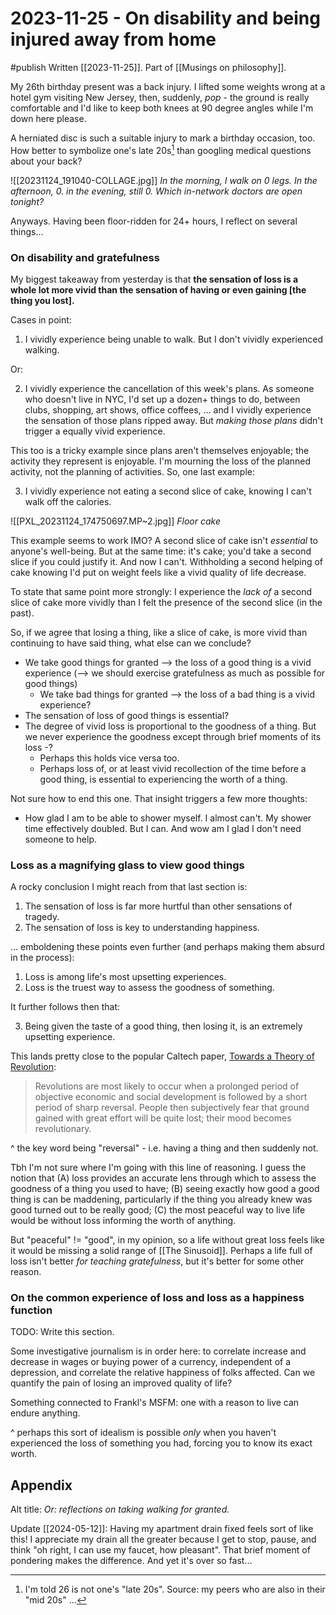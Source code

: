 # 2023-11-25 - On disability and being injured away from home
#publish
Written [[2023-11-25]]. Part of [[Musings on philosophy]].

My 26th birthday present was a back injury. I lifted some weights wrong at a hotel gym visiting New Jersey, then, suddenly, _pop_ - the ground is really comfortable and I'd like to keep both knees at 90 degree angles while I'm down here please.

A herniated disc is such a suitable injury to mark a birthday occasion, too. How better to symbolize one's late 20s[^1] than googling medical questions about your back?

![[20231124_191040-COLLAGE.jpg]]
_In the morning, I walk on 0 legs. In the afternoon, 0. in the evening, still 0. Which in-network doctors are open tonight?_

Anyways. Having been floor-ridden for 24+ hours, I reflect on several things...

### On disability and gratefulness
My biggest takeaway from yesterday is that **the sensation of loss is a whole lot more vivid than the sensation of having or even gaining \[the thing you lost].**

Cases in point:

1) I vividly experience being unable to walk. But I don't vividly experienced walking.

Or:

2) I vividly experience the cancellation of this week's plans. As someone who doesn't live in NYC, I'd set up a dozen+ things to do, between clubs, shopping, art shows, office coffees, ... and I vividly experience the sensation of those plans ripped away. But _making those plans_ didn't trigger a equally vivid experience.

This too is a tricky example since plans aren't themselves enjoyable; the activity they represent is enjoyable. I'm mourning the loss of the planned activity, not the planning of activities. So, one last example:

3) I vividly experience not eating a second slice of cake, knowing I can't walk off the calories.

![[PXL_20231124_174750697.MP~2.jpg]]
_Floor cake_

This example seems to work IMO? A second slice of cake isn't _essential_ to anyone's well-being. But at the same time: it's cake; you'd take a second slice if you could justify it. And now I can't. Withholding a second helping of cake knowing I'd put on weight feels like a vivid quality of life decrease.

To state that same point more strongly: I experience the _lack of_ a second slice of cake more vividly than I felt the presence of the second slice (in the past).

So, if we agree that losing a thing, like a slice of cake, is more vivid than continuing to have said thing, what else can we conclude?
- We take good things for granted --> the loss of a good thing is a vivid experience (--> we should exercise gratefulness as much as possible for good things)
    - We take bad things for granted --> the loss of a bad thing is a vivid experience?
- The sensation of loss of good things is essential?
- The degree of vivid loss is proportional to the goodness of a thing. But we never experience the goodness except through brief moments of its loss -?
    - Perhaps this holds vice versa too.
    - Perhaps loss of, or at least vivid recollection of the time before a good thing, is essential to experiencing the worth of a thing.

Not sure how to end this one. That insight triggers a few more thoughts:
- How glad I am to be able to shower myself. I almost can't. My shower time effectively doubled. But I can. And wow am I glad I don't need someone to help.


### Loss as a magnifying glass to view good things
A rocky conclusion I might reach from that last section is:
1) The sensation of loss is far more hurtful than other sensations of tragedy.
2) The sensation of loss is key to understanding happiness.

... emboldening these points even further (and perhaps making them absurd in the process):
1) Loss is among life's most upsetting experiences.
2) Loss is the truest way to assess the goodness of something.

It further follows then that:

3) Being given the taste of a good thing, then losing it, is an extremely upsetting experience.

This lands pretty close to the popular Caltech paper, [Towards a Theory of Revolution](https://www.jstor.org/stable/2089714):

> Revolutions are most likely to occur when a prolonged period of objective economic and social development is followed by a short period of sharp reversal. People then subjectively fear that ground gained with great effort will be quite lost; their mood becomes revolutionary.

^ the key word being "reversal" - i.e. having a thing and then suddenly not.

Tbh I'm not sure where I'm going with this line of reasoning. I guess the notion that (A) loss provides an accurate lens through which to assess the goodness of a thing you used to have; (B) seeing exactly how good a good thing is can be maddening, particularly if the thing you already knew was good turned out to be really good; (C) the most peaceful way to live life would be without loss informing the worth of anything.

But "peaceful" != "good", in my opinion, so a life without great loss feels like it would be missing a solid range of [[The Sinusoid]]. Perhaps a life full of loss isn't better _for teaching gratefulness_, but it's better for some other reason.

### On the common experience of loss and loss as a happiness function
TODO: Write this section.

Some investigative journalism is in order here: to correlate increase and decrease in wages or buying power of a currency, independent of a depression, and correlate the relative happiness of folks affected. Can we quantify the pain of losing an improved quality of life?

Something connected to Frankl's MSFM: one with a reason to live can endure anything.

^ perhaps this sort of idealism is possible _only_ when you haven't experienced the loss of something you had, forcing you to know its exact worth.


[^1]: I'm told 26 is not one's "late 20s". Source: my peers who are also in their "mid 20s" ...


## Appendix
Alt title: _Or: reflections on taking walking for granted._

Update [[2024-05-12]]: Having my apartment drain fixed feels sort of like this! I appreciate my drain all the greater because I get to stop, pause, and think "oh right, I can use my faucet, how pleasant". That brief moment of pondering makes the difference. And yet it's over so fast...
